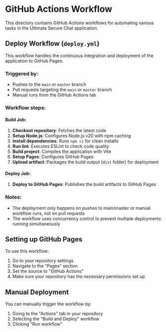 # GitHub Actions Workflow

This directory contains GitHub Actions workflows for automating various tasks in the Ultimate Secure Chat application.

## Deploy Workflow (`deploy.yml`)

This workflow handles the continuous integration and deployment of the application to GitHub Pages.

### Triggered by:
- Pushes to the `main` or `master` branch
- Pull requests targeting the `main` or `master` branch
- Manual runs from the GitHub Actions tab

### Workflow steps:

#### Build Job:
1. **Checkout repository**: Fetches the latest code
2. **Setup Node.js**: Configures Node.js v20 with npm caching
3. **Install dependencies**: Runs `npm ci` for clean installs
4. **Run lint**: Executes ESLint to check code quality
5. **Build project**: Compiles the application with Vite
6. **Setup Pages**: Configures GitHub Pages
7. **Upload artifact**: Packages the build output (`dist` folder) for deployment

#### Deploy Job:
1. **Deploy to GitHub Pages**: Publishes the build artifacts to GitHub Pages

### Notes:
- The deployment only happens on pushes to main/master or manual workflow runs, not on pull requests
- The workflow uses concurrency control to prevent multiple deployments running simultaneously

## Setting up GitHub Pages

To use this workflow:

1. Go to your repository settings
2. Navigate to the "Pages" section
3. Set the source to "GitHub Actions"
4. Make sure your repository has the necessary permissions set up

## Manual Deployment

You can manually trigger the workflow by:
1. Going to the "Actions" tab in your repository
2. Selecting the "Build and Deploy" workflow
3. Clicking "Run workflow" 